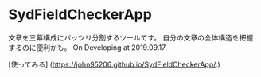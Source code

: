 # SydFieldCheckerApp


文章を三幕構成にバッツリ分割するツールです。
自分の文章の全体構造を把握するのに便利かも。
On Developing at 2019.09.17

[使ってみる] (https://john95206.github.io/SydFieldCheckerApp/.)
